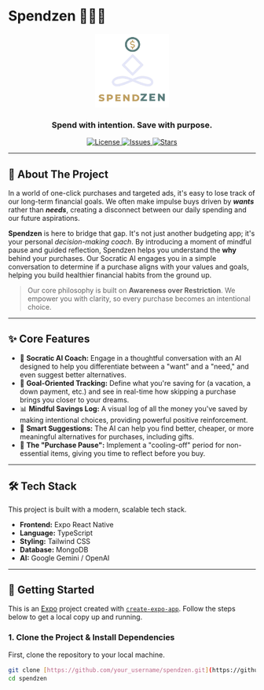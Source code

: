 # Spendzen 🧘‍♂️💸

<p align="center">
  <img src="assets/images/logoPNGW.png" alt="Spendzen Logo" width="150"/>
</p>

<h3 align="center">Spend with intention. Save with purpose.</h3>

<p align="center">
  <a href="https://github.com/John4E656F/SpendZen/blob/main/LICENSE">
    <img src="https://img.shields.io/github/license/John4E656F/SpendZen?style=for-the-badge" alt="License">
  </a>
  <a href="https://github.com/John4E656F/SpendZen/issues">
    <img src="https://img.shields.io/github/issues/John4E656F/SpendZen?style=for-the-badge" alt="Issues">
  </a>
  <a href="https://github.com/John4E656F/SpendZen/stargazers">
    <img src="https://img.shields.io/github/stars/John4E656F/SpendZen?style=for-the-badge" alt="Stars">
  </a>
</p>

---

## 🤔 About The Project

In a world of one-click purchases and targeted ads, it's easy to lose track of our long-term financial goals. We often make impulse buys driven by **_wants_** rather than **_needs_**, creating a disconnect between our daily spending and our future aspirations.

**Spendzen** is here to bridge that gap. It's not just another budgeting app; it's your personal _decision-making coach_. By introducing a moment of mindful pause and guided reflection, Spendzen helps you understand the **why** behind your purchases. Our Socratic AI engages you in a simple conversation to determine if a purchase aligns with your values and goals, helping you build healthier financial habits from the ground up.

> Our core philosophy is built on **Awareness over Restriction**. We empower you with clarity, so every purchase becomes an intentional choice.

---

## ✨ Core Features

- 🤖 **Socratic AI Coach:** Engage in a thoughtful conversation with an AI designed to help you differentiate between a "want" and a "need," and even suggest better alternatives.
- 🎯 **Goal-Oriented Tracking:** Define what you're saving for (a vacation, a down payment, etc.) and see in real-time how skipping a purchase brings you closer to your dreams.
- 📊 **Mindful Savings Log:** A visual log of all the money you've saved by making intentional choices, providing powerful positive reinforcement.
- 🎁 **Smart Suggestions:** The AI can help you find better, cheaper, or more meaningful alternatives for purchases, including gifts.
- 🤔 **The "Purchase Pause":** Implement a "cooling-off" period for non-essential items, giving you time to reflect before you buy.

---

## 🛠️ Tech Stack

This project is built with a modern, scalable tech stack.

- **Frontend:** Expo React Native
- **Language:** TypeScript
- **Styling:** Tailwind CSS
- **Database:** MongoDB
- **AI:** Google Gemini / OpenAI

---

## 🚀 Getting Started

This is an [Expo](https://expo.dev) project created with [`create-expo-app`](https://www.npmjs.com/package/create-expo-app). Follow the steps below to get a local copy up and running.

### 1. Clone the Project & Install Dependencies

First, clone the repository to your local machine.

```bash
git clone [https://github.com/your_username/spendzen.git](https://github.com/your_username/spendzen.git)
cd spendzen
```
